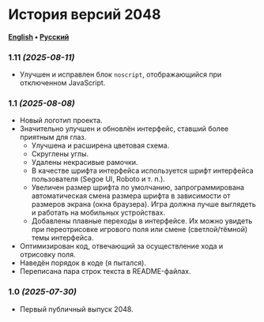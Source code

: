 # История версий 2048

#### [English](CHANGELOG.md) &bull; [Русский](CHANGELOG-RU.md)

### 1.11 *(2025-08-11)*

- Улучшен и исправлен блок `noscript`, отображающийся при отключенном JavaScript.

### 1.1 *(2025-08-08)*

- Новый логотип проекта.
- Значительно улучшен и обновлён интерфейс, ставший более приятным для глаз.
  - Улучшена и расширена цветовая схема.
  - Скруглены углы.
  - Удалены некрасивые рамочки.
  - В качестве шрифта интерфейса используется шрифт интерфейса пользователя (Segoe UI, Roboto и т. п.).
  - Увеличен размер шрифта по умолчанию, запрограммирована автоматическая смена размера шрифта в зависимости от размеров экрана (окна браузера). Игра должна лучше выглядеть и работать на мобильных устройствах.
  - Добавлены плавные переходы в интерфейсе. Их можно увидеть при переотрисовке игрового поля или смене (светлой/тёмной) темы интерфейса.
- Оптимизирован код, отвечающий за осуществление хода и отрисовку поля.
- Наведён порядок в коде (я пытался).
- Переписана пара строк текста в README-файлах.

### 1.0 *(2025-07-30)*

- Первый публичный выпуск 2048.